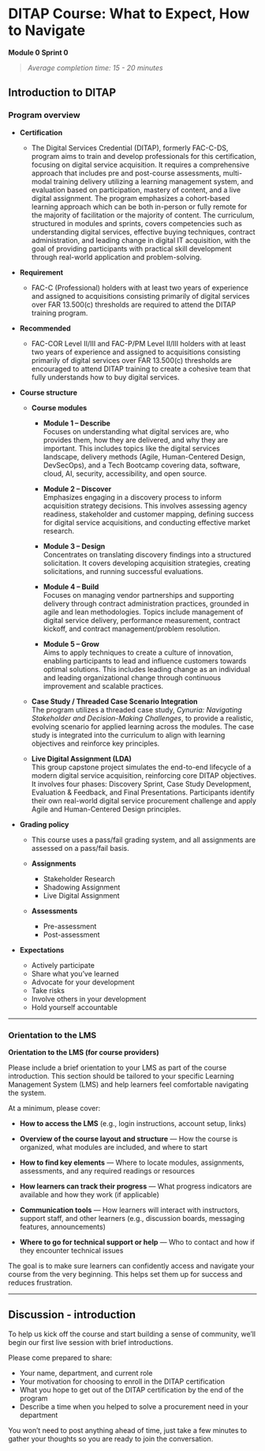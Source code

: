 # DITAP Course: What to Expect, How to Navigate
**Module 0 Sprint 0**

> _Average completion time: 15 - 20 minutes_

## Introduction to DITAP

### Program overview  
- **Certification**  
  - The Digital Services Credential (DITAP), formerly FAC-C-DS, program aims to train and develop professionals for this certification, focusing on digital service acquisition. It requires a comprehensive approach that includes pre and post-course assessments, multi-modal training delivery utilizing a learning management system, and evaluation based on participation, mastery of content, and a live digital assignment. The program emphasizes a cohort-based learning approach which can be both in-person or fully remote for the majority of facilitation or the majority of content. The curriculum, structured in modules and sprints, covers competencies such as understanding digital services, effective buying techniques, contract administration, and leading change in digital IT acquisition, with the goal of providing participants with practical skill development through real-world application and problem-solving.
- **Requirement**  
  - FAC-C (Professional) holders with at least two years of experience and assigned to acquisitions consisting primarily of digital services over FAR 13.500(c) thresholds are required to attend the DITAP training program.
- **Recommended**  
  - FAC-COR Level II/III and FAC-P/PM Level II/III holders with at least two years of experience and assigned to acquisitions consisting primarily of digital services over FAR 13.500(c) thresholds are encouraged to attend DITAP training to create a cohesive team that fully understands how to buy digital services.

- **Course structure**

  - **Course modules**

    - **Module 1 – Describe**  
      Focuses on understanding what digital services are, who provides them, how they are delivered, and why they are important. This includes topics like the digital services landscape, delivery methods (Agile, Human-Centered Design, DevSecOps), and a Tech Bootcamp covering data, software, cloud, AI, security, accessibility, and open source.

    - **Module 2 – Discover**  
      Emphasizes engaging in a discovery process to inform acquisition strategy decisions. This involves assessing agency readiness, stakeholder and customer mapping, defining success for digital service acquisitions, and conducting effective market research.

    - **Module 3 – Design**  
      Concentrates on translating discovery findings into a structured solicitation. It covers developing acquisition strategies, creating solicitations, and running successful evaluations.

    - **Module 4 – Build**  
      Focuses on managing vendor partnerships and supporting delivery through contract administration practices, grounded in agile and lean methodologies. Topics include management of digital service delivery, performance measurement, contract kickoff, and contract management/problem resolution.

    - **Module 5 – Grow**  
      Aims to apply techniques to create a culture of innovation, enabling participants to lead and influence customers towards optimal solutions. This includes leading change as an individual and leading organizational change through continuous improvement and scalable practices.

  - **Case Study / Threaded Case Scenario Integration**  
    The program utilizes a threaded case study, *Cynuria: Navigating Stakeholder and Decision-Making Challenges*, to provide a realistic, evolving scenario for applied learning across the modules. The case study is integrated into the curriculum to align with learning objectives and reinforce key principles.

  - **Live Digital Assignment (LDA)**  
    This group capstone project simulates the end-to-end lifecycle of a modern digital service acquisition, reinforcing core DITAP objectives. It involves four phases: Discovery Sprint, Case Study Development, Evaluation & Feedback, and Final Presentations. Participants identify their own real-world digital service procurement challenge and apply Agile and Human-Centered Design principles.

- **Grading policy**

  - This course uses a pass/fail grading system, and all assignments are assessed on a pass/fail basis.

  - **Assignments**
    - Stakeholder Research
    - Shadowing Assignment
    - Live Digital Assignment

  - **Assessments**
    - Pre-assessment
    - Post-assessment

- **Expectations**

  - Actively participate
  - Share what you’ve learned
  - Advocate for your development
  - Take risks
  - Involve others in your development
  - Hold yourself accountable




---

### Orientation to the LMS

**Orientation to the LMS (for course providers)**

Please include a brief orientation to your LMS as part of the course introduction. This section should be tailored to your specific Learning Management System (LMS) and help learners feel comfortable navigating the system.

At a minimum, please cover:

* **How to access the LMS** (e.g., login instructions, account setup, links)

* **Overview of the course layout and structure** — How the course is organized, what modules are included, and where to start

* **How to find key elements** — Where to locate modules, assignments, assessments, and any required readings or resources

* **How learners can track their progress** — What progress indicators are available and how they work (if applicable)

* **Communication tools** — How learners will interact with instructors, support staff, and other learners (e.g., discussion boards, messaging features, announcements)

* **Where to go for technical support or help** — Who to contact and how if they encounter technical issues

The goal is to make sure learners can confidently access and navigate your course from the very beginning. This helps set them up for success and reduces frustration.

---
## Discussion \- introduction

To help us kick off the course and start building a sense of community, we’ll begin our first live session with brief introductions. 

Please come prepared to share: 

* Your name, department, and current role  
* Your motivation for choosing to enroll in the DITAP certification  
* What you hope to get out of the DITAP certification by the end of the program  
* Describe a time when you helped to solve a procurement need in your department

You won’t need to post anything ahead of time, just take a few minutes to gather your thoughts so you are ready to join the conversation. 

